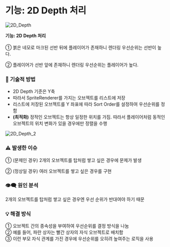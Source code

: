 # 기능: 2D Depth 처리

![2D_Depth](https://github.com/gus6615/My_Portfolio/assets/57510872/586d62fd-1489-4666-997b-50aed037b8dd)

**기능: 2D Depth 처리**
<br><br>
① 붉은 네모로 마크된 선반 뒤에 플레이어가 존재하니 렌더링 우선순위는 선반이 높다.<br>

② 플레이어가 선반 앞에 존재하니 렌더링 우선순위는 플레이어가 높다.<br>

### 📝 기술적 방법

- 2D Depth 기준은 Y축
- 따라서 SpriteRenderer를 가지는 오브젝트를 리스트에 저장<br>
- 리스트에 저장된 오브젝트를 Y 좌표에 따라 Sort Order를 설정하여 우선순위를 정함<br>
- **(최적화)** 정적인 오브젝트는 항상 일정한 위치를 가짐. 따라서 플레이어처럼 동적인 오브젝트의 위치 변화가 있을 경우에만 정렬을 수행<br>

![2D_Depth_2](https://github.com/gus6615/My_Portfolio/assets/57510872/ef2ac266-0c54-4984-892b-fa3b76778951)<br>

### ⚠️ 발생한 이슈

① (문제인 경우) 2개의 오브젝트를 탑처럼 쌓고 싶은 경우에 문제가 발생<br>

② (정상일 경우) 여러 오브젝트를 쌓고 싶은 경우를 구현<br>

### 👁️‍🗨️ 원인 분석

2개의 오브젝트를 탑처럼 쌓고 싶은 경우엔 우선 순위가 반대여야 하기 때문

### 💡 해결 방식

① 오브젝트 간의 종속성을 부여하여 우선순위를 결정 방식을 나눔 <br>
② 예를 들어, 파란 상자는 빨간 상자의 자식 오브젝트로 배치함 <br>
③ 이런 부모 자식 관계를 가진 경우에 우선순위를 오히려 높여주는 로직을 사용 <br>
